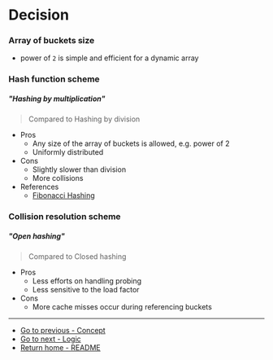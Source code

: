 # Decision

### Array of buckets size
- power of `2` is simple and efficient for a dynamic array

### Hash function scheme

##### "Hashing by multiplication"
> Compared to Hashing by division
- Pros
	- Any size of the array of buckets is allowed, e.g. power of 2
	- Uniformly distributed
- Cons
	- Slightly slower than division
	- More collisions
- References
	-  [Fibonacci Hashing](https://iq.opengenus.org/fibonacci-hashing/)

### Collision resolution scheme

##### "Open hashing"
> Compared to Closed hashing
- Pros
	- Less efforts on handling probing
	- Less sensitive to the load factor
- Cons
	- More cache misses occur during referencing buckets

----
- [Go to previous - Concept](./Concept.md)
- [Go to next - Logic](./Logic.md)
- [Return home - README](./README.md)
